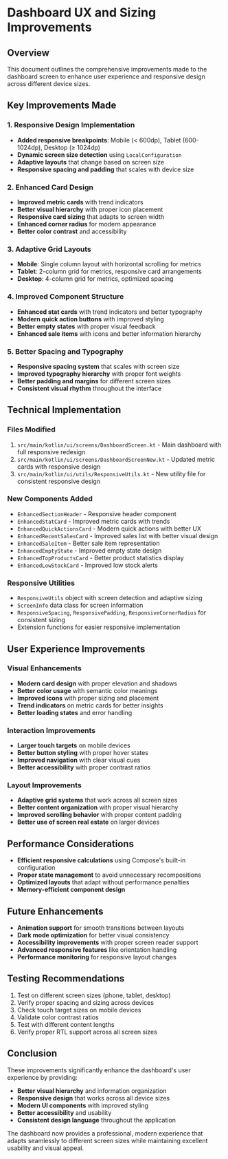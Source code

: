 # Dashboard UX and Sizing Improvements

## Overview
This document outlines the comprehensive improvements made to the dashboard screen to enhance user experience and responsive design across different device sizes.

## Key Improvements Made

### 1. Responsive Design Implementation
- **Added responsive breakpoints**: Mobile (< 600dp), Tablet (600-1024dp), Desktop (≥ 1024dp)
- **Dynamic screen size detection** using `LocalConfiguration`
- **Adaptive layouts** that change based on screen size
- **Responsive spacing and padding** that scales with device size

### 2. Enhanced Card Design
- **Improved metric cards** with trend indicators
- **Better visual hierarchy** with proper icon placement
- **Responsive card sizing** that adapts to screen width
- **Enhanced corner radius** for modern appearance
- **Better color contrast** and accessibility

### 3. Adaptive Grid Layouts
- **Mobile**: Single column layout with horizontal scrolling for metrics
- **Tablet**: 2-column grid for metrics, responsive card arrangements
- **Desktop**: 4-column grid for metrics, optimized spacing

### 4. Improved Component Structure
- **Enhanced stat cards** with trend indicators and better typography
- **Modern quick action buttons** with improved styling
- **Better empty states** with proper visual feedback
- **Enhanced sale items** with icons and better information hierarchy

### 5. Better Spacing and Typography
- **Responsive spacing system** that scales with screen size
- **Improved typography hierarchy** with proper font weights
- **Better padding and margins** for different screen sizes
- **Consistent visual rhythm** throughout the interface

## Technical Implementation

### Files Modified
1. `src/main/kotlin/ui/screens/DashboardScreen.kt` - Main dashboard with full responsive redesign
2. `src/main/kotlin/ui/screens/DashboardScreenNew.kt` - Updated metric cards with responsive design
3. `src/main/kotlin/ui/utils/ResponsiveUtils.kt` - New utility file for consistent responsive design

### New Components Added
- `EnhancedSectionHeader` - Responsive header component
- `EnhancedStatCard` - Improved metric cards with trends
- `EnhancedQuickActionsCard` - Modern quick actions with better UX
- `EnhancedRecentSalesCard` - Improved sales list with better visual design
- `EnhancedSaleItem` - Better sale item representation
- `EnhancedEmptyState` - Improved empty state design
- `EnhancedTopProductsCard` - Better product statistics display
- `EnhancedLowStockCard` - Improved low stock alerts

### Responsive Utilities
- `ResponsiveUtils` object with screen detection and adaptive sizing
- `ScreenInfo` data class for screen information
- `ResponsiveSpacing`, `ResponsivePadding`, `ResponsiveCornerRadius` for consistent sizing
- Extension functions for easier responsive implementation

## User Experience Improvements

### Visual Enhancements
- **Modern card design** with proper elevation and shadows
- **Better color usage** with semantic color meanings
- **Improved icons** with proper sizing and placement
- **Trend indicators** on metric cards for better insights
- **Better loading states** and error handling

### Interaction Improvements
- **Larger touch targets** on mobile devices
- **Better button styling** with proper hover states
- **Improved navigation** with clear visual cues
- **Better accessibility** with proper contrast ratios

### Layout Improvements
- **Adaptive grid systems** that work across all screen sizes
- **Better content organization** with proper visual hierarchy
- **Improved scrolling behavior** with proper content padding
- **Better use of screen real estate** on larger devices

## Performance Considerations
- **Efficient responsive calculations** using Compose's built-in configuration
- **Proper state management** to avoid unnecessary recompositions
- **Optimized layouts** that adapt without performance penalties
- **Memory-efficient component design**

## Future Enhancements
- **Animation support** for smooth transitions between layouts
- **Dark mode optimization** for better visual consistency
- **Accessibility improvements** with proper screen reader support
- **Advanced responsive features** like orientation handling
- **Performance monitoring** for responsive layout changes

## Testing Recommendations
1. Test on different screen sizes (phone, tablet, desktop)
2. Verify proper spacing and sizing across devices
3. Check touch target sizes on mobile devices
4. Validate color contrast ratios
5. Test with different content lengths
6. Verify proper RTL support across all screen sizes

## Conclusion
These improvements significantly enhance the dashboard's user experience by providing:
- **Better visual hierarchy** and information organization
- **Responsive design** that works across all device sizes
- **Modern UI components** with improved styling
- **Better accessibility** and usability
- **Consistent design language** throughout the application

The dashboard now provides a professional, modern experience that adapts seamlessly to different screen sizes while maintaining excellent usability and visual appeal.
